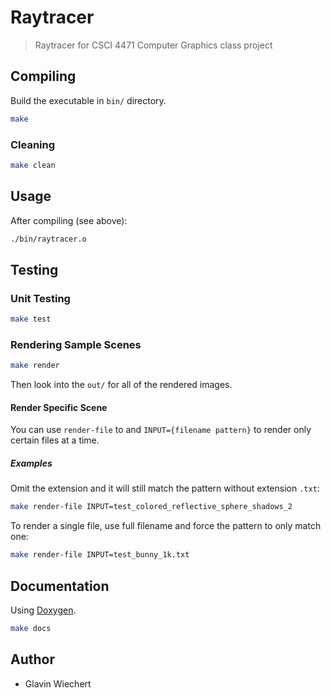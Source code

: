 # Raytracer

> Raytracer for CSCI 4471 Computer Graphics class project

## Compiling

Build the executable in `bin/` directory.

```bash
make
```

### Cleaning

```bash
make clean
```

## Usage

After compiling (see above):

```bash
./bin/raytracer.o
```

## Testing

### Unit Testing

```bash
make test
```

### Rendering Sample Scenes

```bash
make render
```

Then look into the `out/` for all of the rendered images.

#### Render Specific Scene

You can use `render-file` to and `INPUT={filename pattern}` to
render only certain files at a time.

##### Examples

Omit the extension and it will still match the pattern without extension `.txt`:

```bash
make render-file INPUT=test_colored_reflective_sphere_shadows_2
```

To render a single file, use full filename and
force the pattern to only match one:

```bash
make render-file INPUT=test_bunny_1k.txt
```

## Documentation

Using [Doxygen](http://www.stack.nl/~dimitri/doxygen/).

```bash
make docs
```

## Author

- Glavin Wiechert
